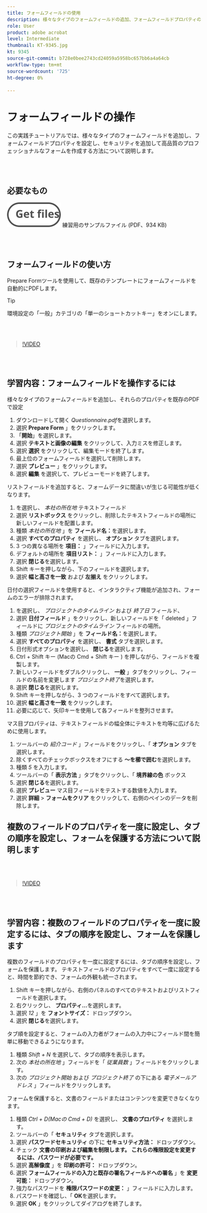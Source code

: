 ```yaml
---
title: フォームフィールドの使用
description: 様々なタイプのフォームフィールドの追加、フォームフィールドプロパティの設定、セキュリティの追加をおこない、高品質でプロフェッショナルなフォームを作成する方法について説明します
role: User
product: adobe acrobat
level: Intermediate
thumbnail: KT-9345.jpg
kt: 9345
source-git-commit: b728e0bee2743cd24059a5958bc657bb6a4a64cb
workflow-type: tm+mt
source-wordcount: '725'
ht-degree: 0%

---
```


# フォームフィールドの操作

この実践チュートリアルでは、様々なタイプのフォームフィールドを追加し、フォームフィールドプロパティを設定し、セキュリティを追加して高品質のプロフェッショナルなフォームを作成する方法について説明します。

<br> 

## 必要なもの

[![ファイルを取得](../assets/Getfiles.svg)](../assets/Questionnaire.pdf)
練習用のサンプルファイル (PDF、934 KB)

<br> 

## フォームフィールドの使い方

Prepare Formツールを使用して、既存のテンプレートにフォームフィールドを自動的にPDFします。

>[!TIP]
>
>環境設定の「一般」カテゴリの「単一のショートカットキー」をオンにします。

<br> 

>[!VIDEO](https://video.tv.adobe.com/v/340084?hidetitle=true)

<br> 

## 学習内容：フォームフィールドを操作するには

様々なタイプのフォームフィールドを追加し、それらのプロパティを既存のPDFで設定

1. ダウンロードして開く *Questionnaire.pdf*&#x200B;を選択します。
1. 選択 **Prepare Form** 」をクリックします。
1. 「**開始**」を選択します。
1. 選択 **テキストと画像の編集** をクリックして、入力ミスを修正します。
1. 選択 **選択** をクリックして、編集モードを終了します。
1. 最上位のフォームフィールドを選択して削除します。
1. 選択 **プレビュー** 」をクリックします。
1. 選択 **編集** を選択して、プレビューモードを終了します。

リストフィールドを追加すると、フォームデータに間違いが生じる可能性が低くなります。

1. を選択し、 *本社の所在地* テキストフィールド
1. 選択 **リストボックス** をクリックし、削除したテキストフィールドの場所に新しいフィールドを配置します。
1. 種類 *本社の所在地* 」を **フィールド名：**&#x200B;を選択します。
1. 選択 **すべてのプロパティ** を選択し、 **オプション** タブを選択します。
1. 3 つの異なる場所を **項目：** 」フィールドに入力します。
1. デフォルトの場所を **項目リスト：** 」フィールドに入力します。
1. 選択 **閉じる**&#x200B;を選択します。
1. Shift キーを押しながら、下のフィールドを選択します。
1. 選択 **幅と高さを一致** および **左揃え** をクリックします。

日付の選択フィールドを使用すると、インタラクティブ機能が追加され、フォームのエラーが排除されます。

1. を選択し、 *プロジェクトのタイムライン* および *終了日* フィールド、
1. 選択 **日付フィールド** 」をクリックし、新しいフィールドを「 deleted 」フィールドに *プロジェクトのタイムライン* フィールドの場所。
1. 種類 *プロジェクト開始* 」を **フィールド名：**&#x200B;を選択します。
1. 選択 **すべてのプロパティ** を選択し、 **書式** タブを選択します。
1. 日付形式オプションを選択し、 **閉じる**&#x200B;を選択します。
1. Ctrl + Shift キー (Macの Cmd + Shift キー ) を押しながら、フィールドを複製します。
1. 新しいフィールドをダブルクリックし、 **一般** 」タブをクリックし、フィールドの名前を変更します *プロジェクト終了*&#x200B;を選択します。
1. 選択 **閉じる**&#x200B;を選択します。
1. Shift キーを押しながら、3 つのフィールドをすべて選択します。
1. 選択 **幅と高さを一致** をクリックします。
1. 必要に応じて、矢印キーを使用して各フィールドを整列させます。

マス目プロパティは、テキストフィールドの幅全体にテキストを均等に広げるために使用します。

1. ツールバーの *紹介コード* 」フィールドをクリックし、「 **オプション** タブを選択します。
1. 除くすべてのチェックボックスをオフにする **～を櫛で囲む**&#x200B;を選択します。
1. 種類 *5* を入力します。
1. ツールバーの「 **表示方法** 」タブをクリックし、「 **境界線の色** ボックス
1. 選択 **閉じる**&#x200B;を選択します。
1. 選択 **プレビュー** マス目フィールドをテストする数値を入力します。
1. 選択 **詳細** > **フォームをクリア** をクリックして、右側のペインのデータを削除します。

## 複数のフィールドのプロパティを一度に設定し、タブの順序を設定し、フォームを保護する方法について説明します

<br> 

>[!VIDEO](https://video.tv.adobe.com/v/340096?hidetitle=true)

<br> 

## 学習内容：複数のフィールドのプロパティを一度に設定するには、タブの順序を設定し、フォームを保護します

複数のフィールドのプロパティを一度に設定するには、タブの順序を設定し、フォームを保護します。 テキストフィールドのプロパティをすべて一度に設定すると、時間を節約でき、フォームの外観も統一されます。

1. Shift キーを押しながら、右側のパネルのすべてのテキストおよびリストフィールドを選択します。
1. 右クリックし、 **プロパティ…**&#x200B;を選択します。
1. 選択 *12* 」を **フォントサイズ：** ドロップダウン。
1. 選択 **閉じる**&#x200B;を選択します。

タブ順を設定すると、フォームの入力者がフォームの入力中にフィールド間を簡単に移動できるようになります。

1. 種類 *Shift + N* を選択して、タブの順序を表示します。
1. 次の *本社の所在地* 」フィールドを「 *従業員数* 」フィールドをクリックします。
1. 次の *プロジェクト開始* および *プロジェクト終了* の下にある *電子メールアドレス* 」フィールドをクリックします。

フォームを保護すると、文書のフィールドまたはコンテンツを変更できなくなります。

1. 種類 *Ctrl + D(Macの Cmd + D)* を選択し、 **文書のプロパティ** を選択します。
1. ツールバーの「 **セキュリティ** タブを選択します。
1. 選択 **パスワードセキュリティ** の下に **セキュリティ方法：** ドロップダウン。
1. チェック **文書の印刷および編集を制限します。 これらの権限設定を変更するには、パスワードが必要です。**
1. 選択 **高解像度** 」を **印刷の許可：** ドロップダウン。
1. 選択 **フォームフィールドの入力と既存の署名フィールドへの署名** 」を **変更可能：** ドロップダウン。
1. 強力なパスワードを **権限パスワードの変更：** 」フィールドに入力します。
1. パスワードを確認し、「 **OK**&#x200B;を選択します。
1. 選択 **OK** 」をクリックしてダイアログを終了します。
